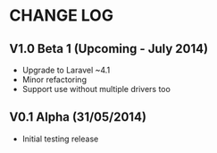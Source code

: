 CHANGE LOG
==========


## V1.0 Beta 1 (Upcoming - July 2014)

* Upgrade to Laravel ~4.1
* Minor refactoring
* Support use without multiple drivers too


## V0.1 Alpha (31/05/2014)

* Initial testing release
